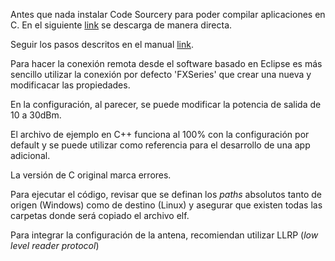 Antes que nada instalar Code Sourcery para poder compilar aplicaciones en C. En el siguiente [link](https://developer.zebra.com/thread/30665) se descarga de manera directa.

Seguir los pasos descritos en el manual [link](https://www.zebra.com/apps/dlmanager?dlp=-227178c9720c025483893483886ea540bd07dd0f9873752cf891686eb4950400add13410300d57bc62ab30d9f72ea68d43274873e25f93f1a5d4aacc015691d2f11ccf24a7980cde3774ba08d55af95&c=us&l=en).

Para hacer la conexión remota desde el software basado en Eclipse es más sencillo utilizar la conexión por defecto 'FXSeries' que crear una nueva y modificacar las propiedades.

En la configuración, al parecer, se puede modificar la potencia de salida de 10 a 30dBm.

El archivo de ejemplo en C++ funciona al 100% con la configuración por default y se puede utilizar como referencia para el desarrollo de una app adicional.

La versión de C original marca errores.

Para ejecutar el código, revisar que se definan los _paths_ absolutos tanto de origen (Windows) como de destino (Linux) y asegurar que existen todas las carpetas donde será copiado el archivo elf.

Para integrar la configuración de la antena, recomiendan utilizar LLRP (_low level reader protocol_)
